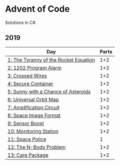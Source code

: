 # Advent of Code
Solutions in C#. 
## 2019
| Day | Parts |
|-|-|
| [1: The Tyranny of the Rocket Equation](https://github.com/sindrekjr/AdventOfCode/blob/master/Solutions/Year2019/Day01/Solution.cs) | 1+2 |
| [2: 1202 Program Alarm](https://github.com/sindrekjr/AdventOfCode/blob/master/Solutions/Year2019/Day02/Solution.cs) | 1+2 |
| [3: Crossed Wires](https://github.com/sindrekjr/AdventOfCode/blob/master/Solutions/Year2019/Day03/Solution.cs) | 1+2 |
| [4: Secure Container](https://github.com/sindrekjr/AdventOfCode/blob/master/Solutions/Year2019/Day04/Solution.cs) | 1+2 |
| [5: Sunny with a Chance of Asteroids](https://github.com/sindrekjr/AdventOfCode/blob/master/Solutions/Year2019/Day05/Solution.cs) | 1+2 |
| [6: Universal Orbit Map](https://github.com/sindrekjr/AdventOfCode/blob/master/Solutions/Year2019/Day06/Solution.cs) | 1+2 |
| [7: Amplification Circuit](https://github.com/sindrekjr/AdventOfCode/blob/master/Solutions/Year2019/Day07/Solution.cs) | 1+2 |
| [8: Space Image Format](https://github.com/sindrekjr/AdventOfCode/blob/master/Solutions/Year2019/Day08/Solution.cs) | 1+2 |
| [9: Sensor Boost](https://github.com/sindrekjr/AdventOfCode/blob/master/Solutions/Year2019/Day09/Solution.cs) | 1+2 |
| [10: Monitoring Station](https://github.com/sindrekjr/AdventOfCode/blob/master/Solutions/Year2019/Day10/Solution.cs) | 1+2 |
| [11: Space Police](https://github.com/sindrekjr/AdventOfCode/blob/master/Solutions/Year2019/Day11/Solution.cs) | 1 |
| [12: The N-Body Problem](https://github.com/sindrekjr/AdventOfCode/blob/master/Solutions/Year2019/Day12/Solution.cs) | 1+2 |
| [13: Care Package](https://github.com/sindrekjr/AdventOfCode/blob/master/Solutions/Year2019/Day13/Solution.cs) | 1+2 |
